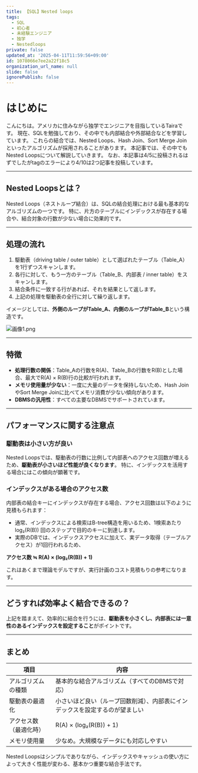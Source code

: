 ```yaml
---
title: 【SQL】Nested loops
tags:
  - SQL
  - 初心者
  - 未経験エンジニア
  - 独学
  - Nestedloops
private: false
updated_at: '2025-04-11T11:59:56+09:00'
id: 1078066e7ee2a22f18c5
organization_url_name: null
slide: false
ignorePublish: false
---
```

# はじめに

こんにちは。アメリカに住みながら独学でエンジニアを目指しているTairaです。
現在、SQLを勉強しており、その中でも内部結合や外部結合などを学習しています。
これらの結合では、Nested Loops、Hash Join、Sort Merge Joinといったアルゴリズムが採用されることがあります。
本記事では、その中でもNested Loopsについて解説していきます。
なお、本記事は4/5に投稿されるはずでしたがtagのエラーにより4/10は2つ記事を投稿しています。

---

## Nested Loopsとは？

Nested Loops（ネストループ結合）は、SQLの結合処理における最も基本的なアルゴリズムの一つです。
特に、片方のテーブルにインデックスが存在する場合や、結合対象の行数が少ない場合に効果的です。

---

## 処理の流れ

1. 駆動表（driving table / outer table）として選ばれたテーブル（Table_A）を1行ずつスキャンします。
2. 各行に対して、もう一方のテーブル（Table_B、内部表 / inner table）をスキャンします。
3. 結合条件に一致する行があれば、それを結果として返します。
4. 上記の処理を駆動表の全行に対して繰り返します。

イメージとしては、**外側のループがTable_A、内側のループがTable_B**という構造です。

![画像1.png](https://qiita-image-store.s3.ap-northeast-1.amazonaws.com/0/3883070/8789c3ef-f23e-47a5-b495-35435515ead9.png)

---

## 特徴

- **処理行数の関係**：Table_Aの行数をR(A)、Table_Bの行数をR(B)とした場合、最大でR(A) × R(B)行の比較が行われます。
- **メモリ使用量が少ない**：一度に大量のデータを保持しないため、Hash JoinやSort Merge Joinに比べてメモリ消費が少ない傾向があります。
- **DBMSの汎用性**：すべての主要なDBMSでサポートされています。

---

## パフォーマンスに関する注意点

### 駆動表は小さい方が良い

Nested Loopsでは、駆動表の行数に比例して内部表へのアクセス回数が増えるため、**駆動表が小さいほど性能が良くなります**。
特に、インデックスを活用する場合にはこの傾向が顕著です。

### インデックスがある場合のアクセス数

内部表の結合キーにインデックスが存在する場合、アクセス回数は以下のように見積もられます：

- 通常、インデックスによる検索はB-tree構造を用いるため、1検索あたり log₂(R(B)) 回のステップで目的のキーに到達します。
- 実際のDBでは、インデックスアクセスに加えて、実データ取得（テーブルアクセス）が1回行われるため、

**アクセス数 ≒ R(A) × (log₂(R(B)) + 1)**

これはあくまで理論モデルですが、実行計画のコスト見積もりの参考になります。

---

## どうすれば効率よく結合できるの？

上記を踏まえて、効率的に結合を行うには、**駆動表を小さくし、内部表には一意性のあるインデックスを設定すること**がポイントです。

---

## まとめ

| 項目 | 内容 |
|------|------|
| アルゴリズムの種類 | 基本的な結合アルゴリズム（すべてのDBMSで対応） |
| 駆動表の最適化 | 小さいほど良い（ループ回数削減）、内部表にインデックスを設定するのが望ましい |
| アクセス数（最適化時） | R(A) × (log₂(R(B)) + 1) |
| メモリ使用量 | 少なめ。大規模なデータにも対応しやすい |

Nested Loopsはシンプルでありながら、インデックスやキャッシュの使い方によって大きく性能が変わる、基本かつ重要な結合手法です。


